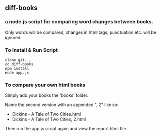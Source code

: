 ## diff-books
### a node.js script for comparing word changes between books. 

Only words will be compared, changes in html tags, punctuation etc. will be ignored.

### To Install & Run Script

```
clone git...
cd diff-books
npm install
node app.js
```

### To compare your own html books

Simply add your books the 'books' folder.  

Name the second version with an appended ", 2" like so: 

*  Dickins - A Tale of Two Cities.html
*  Dickins - A Tale of Two Cities, 2.html

Then run the app.js script again and view the report.html file.





